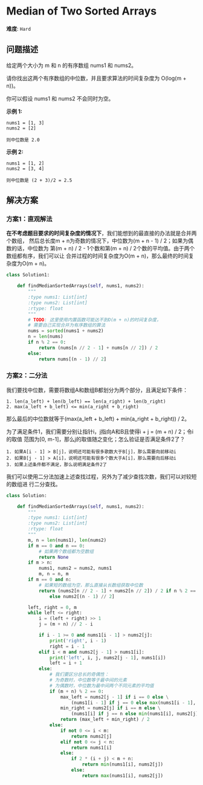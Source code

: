 # Median of Two Sorted Arrays

**难度**: `Hard`


## 问题描述

给定两个大小为 m 和 n 的有序数组 nums1 和 nums2。

请你找出这两个有序数组的中位数，并且要求算法的时间复杂度为 O(log(m + n))。

你可以假设 nums1 和 nums2 不会同时为空。

**示例 1:**

    nums1 = [1, 3]
    nums2 = [2]

    则中位数是 2.0

**示例 2:**

    nums1 = [1, 2]
    nums2 = [3, 4]

    则中位数是 (2 + 3)/2 = 2.5


## 解决方案

### 方案1：直观解法

**在不考虑题目要求的时间复杂度的情况下**，我们能想到的最直接的办法就是合并两个数组，
然后总长度m + n为奇数的情况下，中位数为(m + n - 1) / 2；如果为偶数的话，中位数为
第(m + n) / 2 - 1个数和第(m + n) / 2个数的平均值。由于两个数组都有序，我们可以让
合并过程的时间复杂度为O(m + n)，那么最终的时间复杂度为O(m + n)。

```python
class Solution1:

    def findMedianSortedArrays(self, nums1, nums2):
        """
        :type nums1: List[int]
        :type nums2: List[int]
        :rtype: float
        """
        # TODO: 这里使用内置函数可能达不到O(m + n)的时间复杂度，
        # 需要自己实现合并为有序数组的算法
        nums = sorted(nums1 + nums2)
        n = len(nums)
        if n % 2 == 0:
            return (nums[n // 2 - 1] + nums[n // 2]) / 2
        else:
            return nums[(n - 1) // 2]
```

### 方案2：二分法

我们要找中位数，需要将数组A和数组B都划分为两个部分，且满足如下条件：

    1. len(a_left) + len(b_left) == len(a_right) + len(b_right)
    2. max(a_left + b_left) <= min(a_right + b_right)

那么最后的中位数就等于(max(a_left + b_left) + min(a_right + b_right)) / 2。

为了满足条件1，我们需要分别让指针i，j指向A和B且使得i + j = (m + n) / 2；令i的取值
范围为[0, m-1]，那么j的取值随之变化；怎么验证是否满足条件2了？

    1. 如果A[i - 1] > B[j]，说明还可能有很多歌数大于B[j]，那么需要向前移动i
    2. 如果B[j - 1] > A[i]，说明还可能有很多个数大于A[i]，那么需要向后移动i
    3. 如果上述条件都不满足，那么说明满足条件2了

我们可以使用二分法加速上述查找过程，另外为了减少查找次数，我们可以对较短的数组进
行二分查找。

```python
class Solution:

    def findMedianSortedArrays(self, nums1, nums2):
        """
        :type nums1: List[int]
        :type nums2: List[int]
        :rtype: float
        """
        m, n = len(nums1), len(nums2)
        if m == 0 and n == 0:
            # 如果两个数组都为空数组
            return None
        if m > n:
            nums1, nums2 = nums2, nums1
            m, n = n, m
        if m == 0 and n:
            # 如果短的数组为空，那么直接从长数组获取中位数
            return (nums2[n // 2 - 1] + nums2[n // 2]) / 2 if n % 2 == 0\
                else nums2[(n - 1) // 2]

        left, right = 0, m
        while left <= right:
            i = (left + right) >> 1
            j = (m + n) // 2 - i

            if i - 1 >= 0 and nums1[i - 1] > nums2[j]:
                print('right', i - 1)
                right = i - 1
            elif i < m and nums2[j - 1] > nums1[i]:
                print('left', i, j, nums2[j - 1], nums1[i])
                left = i + 1
            else:
                # 我们要区分总长的奇偶性：
                # 为奇数时，中位数等于最中间的元素
                # 为偶数时，中位数为最中间两个不同元素的平均值
                if (m + n) % 2 == 0:
                    max_left = nums2[j - 1] if i == 0 else \
                        (nums1[i - 1] if j == 0 else max(nums1[i - 1], nums2[j - 1]))
                    min_right = nums2[j] if i == m else \
                        (nums1[i] if j == n else min(nums1[i], nums2[j]))
                    return (max_left + min_right) / 2
                else:
                    if not 0 <= i < m:
                        return nums2[j]
                    elif not 0 <= j < n:
                        return nums1[i]
                    else:
                        if 2 * (i + j) < m + n:
                            return min(nums1[i], nums2[j])
                        else:
                            return max(nums1[i], nums2[j])
```
